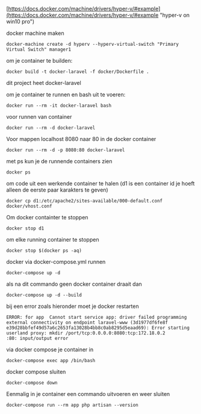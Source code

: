[https://docs.docker.com/machine/drivers/hyper-v/#example](https://docs.docker.com/machine/drivers/hyper-v/#example "hyper-v on win10 pro")


docker machine maken


    docker-machine create -d hyperv --hyperv-virtual-switch "Primary Virtual Switch" manager1

om je container te builden:

    docker build -t docker-laravel -f docker/Dockerfile .

dit project heet docker-laravel

om je container te runnen en bash uit te voeren:

    docker run --rm -it docker-laravel bash


voor runnen van container

    docker run --rm -d docker-laravel
    
Voor mappen localhost 8080 naar 80 in de docker container

    docker run --rm -d -p 8080:80 docker-laravel
   

met ps kun je de runnende containers zien

    docker ps

om code uit een werkende container te halen (d1 is een container id je hoeft alleen de eerste paar karakters te geven)

    docker cp d1:/etc/apache2/sites-available/000-default.conf docker/vhost.conf
    
Om docker containter te stoppen 
    
    docker stop d1
    
om elke running container te stoppen

    docker stop $(docker ps -aq)
    
docker via docker-compose.yml runnen
    
    docker-compose up -d
    
als na dit commando geen docker container draait dan 

    docker-compose up -d --build
    
bij een error zoals hieronder moet je docker restarten

    ERROR: for app  Cannot start service app: driver failed programming external connectivity on endpoint laravel-www (3d1977df6fe8f
    e39d28bbfef49d57a6c2653fa13028b4bb8c0ab8295d5eaad69): Error starting userland proxy: mkdir /port/tcp:0.0.0.0:8080:tcp:172.18.0.2
    :80: input/output error
    
via docker compose je container in

    docker-compose exec app /bin/bash
    
docker compose sluiten

    docker-compose down
    
Eenmalig in je container een commando uitvoeren en weer sluiten
    
    docker-compose run --rm app php artisan --version


    
